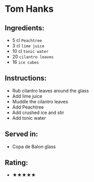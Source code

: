 # Tom Hanks

## Ingredients:
- 5 cl `Peachtree`
- 3 cl `lime juice` <!-- - 2 cl `lime juice` -->
- 10 cl `tonic water`
- 20 `cilantro leaves`
- 16 `ice cubes`

## Instructions:
- Rub cilantro leaves around the glass
- Add lime juice
- Muddle the cilantro leaves
- Add Peachtree
- Add crushed ice and stir
- Add tonic water

## Served in:
- Copa de Balon glass

## Rating:
- ★★★★★